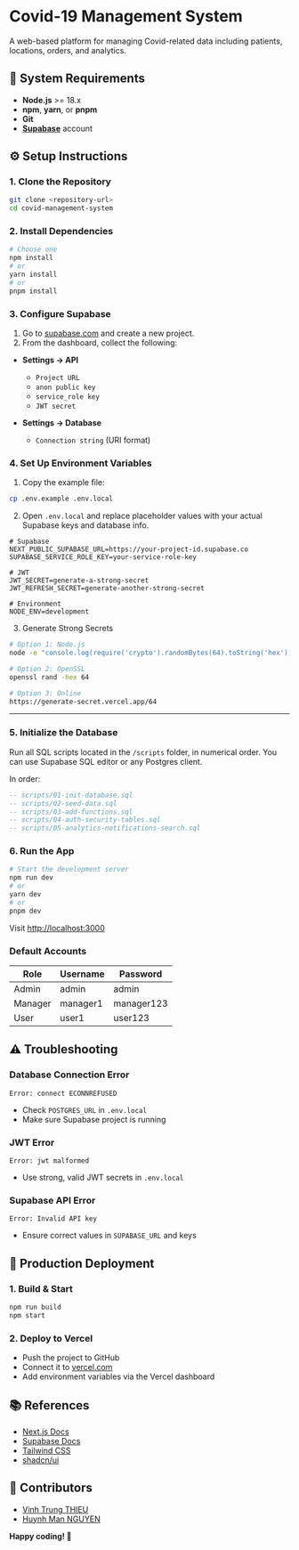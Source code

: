 # Covid-19 Management System

A web-based platform for managing Covid-related data including patients, locations, orders, and analytics.

## 🚀 System Requirements

- **Node.js** >= 18.x
- **npm**, **yarn**, or **pnpm**
- **Git**
- **[Supabase](https://supabase.com)** account

## ⚙️ Setup Instructions

### 1. Clone the Repository

```bash
git clone <repository-url>
cd covid-management-system
```

### 2. Install Dependencies

```bash
# Choose one
npm install
# or
yarn install
# or
pnpm install
```

### 3. Configure Supabase

1. Go to [supabase.com](https://supabase.com) and create a new project.
2. From the dashboard, collect the following:

- **Settings → API**

  - `Project URL`
  - `anon public key`
  - `service_role key`
  - `JWT secret`

- **Settings → Database**

  - `Connection string` (URI format)

### 4. Set Up Environment Variables

1. Copy the example file:

```bash
cp .env.example .env.local
```

2. Open `.env.local` and replace placeholder values with your actual Supabase keys and database info.

```env
# Supabase
NEXT_PUBLIC_SUPABASE_URL=https://your-project-id.supabase.co
SUPABASE_SERVICE_ROLE_KEY=your-service-role-key

# JWT
JWT_SECRET=generate-a-strong-secret
JWT_REFRESH_SECRET=generate-another-strong-secret

# Environment
NODE_ENV=development
```

3. Generate Strong Secrets

```bash
# Option 1: Node.js
node -e "console.log(require('crypto').randomBytes(64).toString('hex'))"

# Option 2: OpenSSL
openssl rand -hex 64

# Option 3: Online
https://generate-secret.vercel.app/64
```

---

### 5. Initialize the Database

Run all SQL scripts located in the `/scripts` folder, in numerical order.
You can use Supabase SQL editor or any Postgres client.

In order:

```sql
-- scripts/01-init-database.sql
-- scripts/02-seed-data.sql
-- scripts/03-add-functions.sql
-- scripts/04-auth-security-tables.sql
-- scripts/05-analytics-notifications-search.sql
```

### 6. Run the App

```bash
# Start the development server
npm run dev
# or
yarn dev
# or
pnpm dev
```

Visit [http://localhost:3000](http://localhost:3000)

### Default Accounts

| Role    | Username | Password   |
| ------- | -------- | ---------- |
| Admin   | admin    | admin   |
| Manager | manager1 | manager123 |
| User    | user1    | user123    |

## ⚠️ Troubleshooting

### Database Connection Error

```
Error: connect ECONNREFUSED
```

- Check `POSTGRES_URL` in `.env.local`
- Make sure Supabase project is running

### JWT Error

```
Error: jwt malformed
```

- Use strong, valid JWT secrets in `.env.local`

### Supabase API Error

```
Error: Invalid API key
```

- Ensure correct values in `SUPABASE_URL` and keys

## 🚢 Production Deployment

### 1. Build & Start

```bash
npm run build
npm start
```

### 2. Deploy to Vercel

- Push the project to GitHub
- Connect it to [vercel.com](https://vercel.com)
- Add environment variables via the Vercel dashboard

## 📚 References

- [Next.js Docs](https://nextjs.org/docs)
- [Supabase Docs](https://supabase.com/docs)
- [Tailwind CSS](https://tailwindcss.com/docs)
- [shadcn/ui](https://ui.shadcn.com/)

## 👥 Contributors

- [Vinh Trung THIEU](https://github.com/tvtrungg)
- [Huynh Man NGUYEN](https://github.com/nhman2002)

**Happy coding! 🎉**
